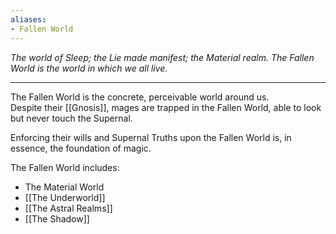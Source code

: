 ```yaml
---
aliases:
- Fallen World
---
```


_The world of Sleep; the Lie made manifest; the Material realm. The Fallen World is the world in which we all live._

---

The Fallen World is the concrete, perceivable world around us.\
Despite their [[Gnosis]], mages are trapped in the Fallen World, able to look but never touch the Supernal.

Enforcing their wills and Supernal Truths upon the Fallen World is, in essence, the foundation of magic.

The Fallen World includes:
- The Material World
- [[The Underworld]]
- [[The Astral Realms]]
- [[The Shadow]]